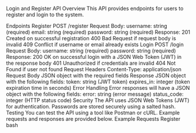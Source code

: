 Login and Register API
Overview
This API provides endpoints for users to register and login to the system.

Endpoints
Register
POST /register
Request Body:
username: string (required)
email: string (required)
password: string (required)
Response:
201 Created on successful registration
400 Bad Request if request body is invalid
409 Conflict if username or email already exists
Login
POST /login
Request Body:
username: string (required)
password: string (required)
Response:
200 OK on successful login with a JSON Web Token (JWT) in the response body
401 Unauthorized if credentials are invalid
404 Not Found if user not found
Request Headers
Content-Type: application/json
Request Body
JSON object with the required fields
Response
JSON object with the following fields:
token: string (JWT token)
expires_in: integer (token expiration time in seconds)
Error Handling
Error responses will have a JSON object with the following fields:
error: string (error message)
status_code: integer (HTTP status code)
Security
The API uses JSON Web Tokens (JWT) for authentication.
Passwords are stored securely using a salted hash.
Testing
You can test the API using a tool like Postman or cURL.
Example requests and responses are provided below.
Example Requests
Register
bash











